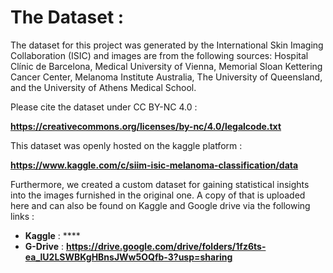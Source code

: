 # The Dataset : 

The dataset for this project was generated by the International Skin Imaging Collaboration (ISIC) and images are from the following sources: Hospital Clínic de Barcelona, Medical University of Vienna, Memorial Sloan Kettering Cancer Center, Melanoma Institute Australia, The University of Queensland, and the University of Athens Medical School.

Please cite the dataset under CC BY-NC 4.0 : 

**https://creativecommons.org/licenses/by-nc/4.0/legalcode.txt** 

This dataset was openly hosted on the kaggle platform : 

**https://www.kaggle.com/c/siim-isic-melanoma-classification/data**

Furthermore, we created a custom dataset for gaining statistical insights into the images furnished in the original one. A copy of that is uploaded here and can also be found on Kaggle and Google drive via the following links : 

* **Kaggle** : ****
* **G-Drive** : **https://drive.google.com/drive/folders/1fz6ts-ea_lU2LSWBKgHBnsJWw5OQfb-3?usp=sharing** 

